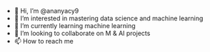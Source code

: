 - 👋 Hi, I’m @ananyacy9
- 👀 I’m interested in mastering data science and machine learning
- 🌱 I’m currently learning machine learning
- 💞️ I’m looking to collaborate on M & AI projects
- 📫 How to reach me 

<!---
ananyacy9/ananyacy9 is a ✨ special ✨ repository because its `README.md` (this file) appears on your GitHub profile.
You can click the Preview link to take a look at your changes.
--->
